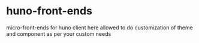 # huno-front-ends
micro-front-ends for huno client here allowed to do customization of theme and component as per your custom needs

